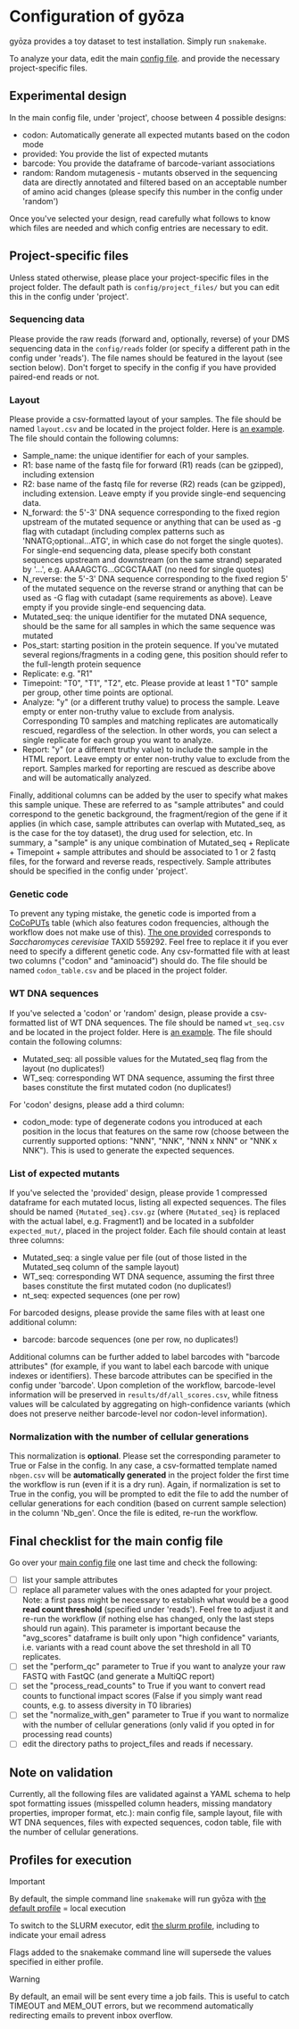 # Configuration of gyōza

gyōza provides a toy dataset to test installation. Simply run `snakemake`.

To analyze your data, edit the main [config file](config.yaml). and provide the necessary project-specific files.

## Experimental design

In the main config file, under 'project', choose between 4 possible designs:
- codon: Automatically generate all expected mutants based on the codon mode
- provided: You provide the list of expected mutants
- barcode: You provide the dataframe of barcode-variant associations
- random: Random mutagenesis - mutants observed in the sequencing data are directly annotated and filtered based on an acceptable number of amino acid changes (please specify this number in the config under 'random')

Once you've selected your design, read carefully what follows to know which files are needed and which config entries are necessary to edit.

## Project-specific files

Unless stated otherwise, please place your project-specific files in the project folder. The default path is `config/project_files/` but you can edit this in the config under 'project'.

### Sequencing data

Please provide the raw reads (forward and, optionally, reverse) of your DMS sequencing data in the `config/reads` folder (or specify a different path in the config under 'reads'). The file names should be featured in the layout (see section below). Don't forget to specify in the config if you have provided paired-end reads or not.

### Layout

Please provide a csv-formatted layout of your samples. The file should be named `layout.csv` and be located in the project folder. Here is [an example](project_files/layout.csv). The file should contain the following columns:
- Sample_name: the unique identifier for each of your samples.
- R1: base name of the fastq file for forward (R1) reads (can be gzipped), including extension
- R2: base name of the fastq file for reverse (R2) reads (can be gzipped), including extension. Leave empty if you provide single-end sequencing data.
- N_forward: the 5'-3' DNA sequence corresponding to the fixed region upstream of the mutated sequence or anything that can be used as -g flag with cutadapt (including complex patterns such as 'NNATG;optional...ATG', in which case do not forget the single quotes). For single-end sequencing data, please specify both constant sequences upstream and downstream (on the same strand) separated by '...', e.g. AAAAGCTG...GCGCTAAAT (no need for single quotes)
- N_reverse: the 5'-3' DNA sequence corresponding to the fixed region 5' of the mutated sequence on the reverse strand or anything that can be used as -G flag with cutadapt (same requirements as above). Leave empty if you provide single-end sequencing data.
- Mutated_seq: the unique identifier for the mutated DNA sequence, should be the same for all samples in which the same sequence was mutated
- Pos_start: starting position in the protein sequence. If you've mutated several regions/fragments in a coding gene, this position should refer to the full-length protein sequence
- Replicate: e.g. "R1"
- Timepoint: "T0", "T1", "T2", etc. Please provide at least 1 "T0" sample per group, other time points are optional.
- Analyze: "y" (or a different truthy value) to process the sample. Leave empty or enter non-truthy value to exclude from analysis. Corresponding T0 samples and matching replicates are automatically rescued, regardless of the selection. In other words, you can select a single replicate for each group you want to analyze.
- Report: "y" (or a different truthy value) to include the sample in the HTML report. Leave empty or enter non-truthy value to exclude from the report. Samples marked for reporting are rescued as describe above and will be automatically analyzed.

Finally, additional columns can be added by the user to specify what makes this sample unique. These are referred to as "sample attributes" and could correspond to the genetic background, the fragment/region of the gene if it applies (in which case, sample attributes can overlap with Mutated_seq, as is the case for the toy dataset), the drug used for selection, etc. In summary, a "sample" is any unique combination of Mutated_seq + Replicate + Timepoint + sample attributes and should be associated to 1 or 2 fastq files, for the forward and reverse reads, respectively. Sample attributes should be specified in the config under 'project'.

### Genetic code

To prevent any typing mistake, the genetic code is imported from a [CoCoPUTs](https://dnahive.fda.gov/dna.cgi?cmd=codon_usage&id=537&mode=cocoputs) table (which also features codon frequencies, although the workflow does not make use of this). [The one provided](project_files/codon_table.csv) corresponds to *Saccharomyces cerevisiae* TAXID 559292. Feel free to replace it if you ever need to specify a different genetic code. Any csv-formatted file with at least two columns ("codon" and "aminoacid") should do. The file should be named `codon_table.csv` and be placed in the project folder.

### WT DNA sequences

If you've selected a 'codon' or 'random' design, please provide a csv-formatted list of WT DNA sequences. The file should be named `wt_seq.csv` and be located in the project folder. Here is [an example](project_files/wt_seq.csv). The file should contain the following columns:
- Mutated_seq: all possible values for the Mutated_seq flag from the layout (no duplicates!)
- WT_seq: corresponding WT DNA sequence, assuming the first three bases constitute the first mutated codon (no duplicates!)

For 'codon' designs, please add a third column:
- codon_mode: type of degenerate codons you introduced at each position in the locus that features on the same row (choose between the currently supported options: "NNN", "NNK", "NNN x NNN" or "NNK x NNK"). This is used to generate the expected sequences.

### List of expected mutants

If you've selected the 'provided' design, please provide 1 compressed dataframe for each mutated locus, listing all expected sequences. The files should be named `{Mutated_seq}.csv.gz` (where `{Mutated_seq}` is replaced with the actual label, e.g. Fragment1) and be located in a subfolder `expected_mut/`, placed in the project folder. Each file should contain at least three columns:
- Mutated_seq: a single value per file (out of those listed in the Mutated_seq column of the sample layout)
- WT_seq: corresponding WT DNA sequence, assuming the first three bases constitute the first mutated codon (no duplicates!)
- nt_seq: expected sequences (one per row)

For barcoded designs, please provide the same files with at least one additional column:
- barcode: barcode sequences (one per row, no duplicates!)

Additional columns can be further added to label barcodes with "barcode attributes" (for example, if you want to label each barcode with unique indexes or identifiers). These barcode attributes can be specified in the config under 'barcode'. Upon completion of the workflow, barcode-level information will be preserved in `results/df/all_scores.csv`, while fitness values will be calculated by aggregating on high-confidence variants (which does not preserve neither barcode-level nor codon-level information).

### Normalization with the number of cellular generations

This normalization is **optional**. Please set the corresponding parameter to True or False in the config. In any case, a csv-formatted template named `nbgen.csv` will be **automatically generated** in the project folder the first time the workflow is run (even if it is a dry run). Again, if normalization is set to True in the config, you will be prompted to edit the file to add the number of cellular generations for each condition (based on current sample selection) in the column 'Nb_gen'. Once the file is edited, re-run the workflow.

## Final checklist for the main config file

Go over your [main config file](config.yaml) one last time and check the following:
- [ ] list your sample attributes
- [ ] replace all parameter values with the ones adapted for your project. Note: a first pass might be necessary to establish what would be a good **read count threshold** (specified under 'reads'). Feel free to adjust it and re-run the workflow (if nothing else has changed, only the last steps should run again). This parameter is important because the "avg_scores" dataframe is built only upon "high confidence" variants, i.e. variants with a read count above the set threshold in all T0 replicates.
- [ ] set the "perform_qc" parameter to True if you want to analyze your raw FASTQ with FastQC (and generate a MultiQC report)
- [ ] set the "process_read_counts" to True if you want to convert read counts to functional impact scores (False if you simply want read counts, e.g. to assess diversity in T0 libraries)
- [ ] set the "normalize_with_gen" parameter to True if you want to normalize with the number of cellular generations (only valid if you opted in for processing read counts)
- [ ] edit the directory paths to project_files and reads if necessary.

## Note on validation

Currently, all the following files are validated against a YAML schema to help spot formatting issues (misspelled column headers, missing mandatory properties, improper format, etc.): main config file, sample layout, file with WT DNA sequences, files with expected sequences, codon table, file with the number of cellular generations.

## Profiles for execution

> [!IMPORTANT]
> 
> By default, the simple command line `snakemake` will run gyōza with [the default profile](../profiles/default/config.v8+.yaml) = local execution
> 
> To switch to the SLURM executor, edit [the slurm profile](../profiles/slurm/config.v8+.yaml), including to indicate your email adress

Flags added to the snakemake command line will supersede the values specified in either profile.

> [!WARNING]
> 
> By default, an email will be sent every time a job fails. This is useful to catch TIMEOUT and MEM_OUT errors, but we recommend automatically redirecting emails to prevent inbox overflow.

